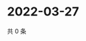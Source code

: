 # 2022-03-27

共 0 条

<!-- BEGIN WEIBO -->
<!-- 最后更新时间 Sun Mar 27 2022 12:19:02 GMT+0800 (China Standard Time) -->

<!-- END WEIBO -->
